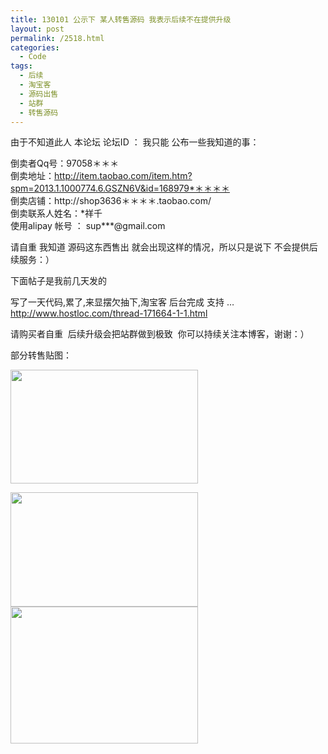 ```yaml
---
title: 130101 公示下 某人转售源码 我表示后续不在提供升级
layout: post
permalink: /2518.html
categories:
  - Code
tags:
  - 后续
  - 淘宝客
  - 源码出售
  - 站群
  - 转售源码
---
```

由于不知道此人 本论坛 论坛ID ： 我只能 公布一些我知道的事：

倒卖者Qq号：97058＊＊＊  
倒卖地址：http://item.taobao.com/item.htm?spm=2013.1.1000774.6.GSZN6V&id=168979*＊＊＊＊  
倒卖店铺：http://shop3636＊＊＊＊.taobao.com/  
倒卖联系人姓名：*祥千  
使用alipay 帐号 ： sup\***@gmail.com

请自重 我知道 源码这东西售出 就会出现这样的情况，所以只是说下 不会提供后续服务：）

下面帖子是我前几天发的

写了一天代码,累了,来显摆欠抽下,淘宝客 后台完成 支持 &#8230;  
<a href="http://www.hostloc.com/thread-171664-1-1.html" target="_blank">http://www.hostloc.com/thread-171664-1-1.html</a>

请购买者自重  后续升级会把站群做到极致  你可以持续关注本博客，谢谢：）

部分转售贴图：

[<img class="aligncenter size-medium wp-image-2519" title="db1" src="http://www.80aj.com/wp-content/uploads/2013/01/db1-300x182.jpg" alt="" width="300" height="182" />][1]

[<img class="aligncenter size-medium wp-image-2520" title="2b" src="http://www.80aj.com/wp-content/uploads/2013/01/2b-300x183.jpg" alt="" width="300" height="183" />][2][<img class="aligncenter size-medium wp-image-2521" title="tb3" src="http://www.80aj.com/wp-content/uploads/2013/01/tb3-300x219.jpg" alt="" width="300" height="219" />][3]

&nbsp;

&nbsp;

 [1]: http://www.80aj.com/wp-content/uploads/2013/01/db1.jpg
 [2]: http://www.80aj.com/wp-content/uploads/2013/01/2b.jpg
 [3]: http://www.80aj.com/wp-content/uploads/2013/01/tb3.jpg